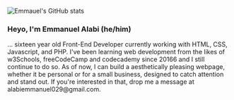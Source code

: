 ![Emmauel's GitHub stats](https://github-readme-stats.vercel.app/api?username=emman29&show_icons=true&theme=dark)
### Heyo, I'm Emmanuel Alabi (he/him)
<p>... sixteen year old Front-End Developer currently working with HTML, CSS, Javascript, and PHP. I've been learning web development from the likes of w3Schools, freeCodeCamp and codecademy since 20166 and I still continue to do so. As of now, I can build a aesthetically pleasing webpage, whether it be personal or for a small business, designed to catch attention and stand out. If you're interested in that, drop me a message at alabiemmanuel029@gmail.com.</p>



<!--
**Emman29/emman29** is a ✨ _special_ ✨ repository because its `README.md` (this file) appears on your GitHub profile.

Here are some ideas to get you started:

- 🔭 I’m currently working on ...
- 🌱 I’m currently learning ...
- 👯 I’m looking to collaborate on ...
- 🤔 I’m looking for help with ...
- 💬 Ask me about ...
- 📫 How to reach me: ...
- 😄 Pronouns: ...
- ⚡ Fun fact: ...
-->
